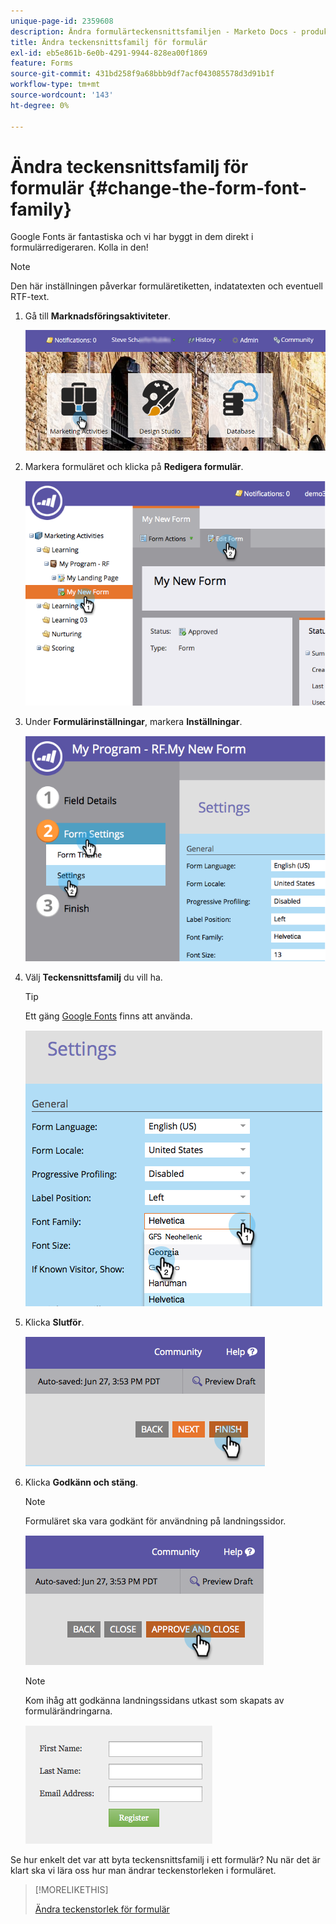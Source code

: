 ```yaml
---
unique-page-id: 2359608
description: Ändra formulärteckensnittsfamiljen - Marketo Docs - produktdokumentation
title: Ändra teckensnittsfamilj för formulär
exl-id: eb5e861b-6e0b-4291-9944-828ea00f1869
feature: Forms
source-git-commit: 431bd258f9a68bbb9df7acf043085578d3d91b1f
workflow-type: tm+mt
source-wordcount: '143'
ht-degree: 0%

---
```


# Ändra teckensnittsfamilj för formulär {#change-the-form-font-family}

Google Fonts är fantastiska och vi har byggt in dem direkt i formulärredigeraren. Kolla in den!

>[!NOTE]
>
>Den här inställningen påverkar formuläretiketten, indatatexten och eventuell RTF-text.

1. Gå till **Marknadsföringsaktiviteter**.

   ![](assets/login-marketing-activities.png)

1. Markera formuläret och klicka på **Redigera formulär**.

   ![](assets/image2014-9-15-15-3a47-3a27.png)

1. Under **Formulärinställningar**, markera **Inställningar**.

   ![](assets/image2014-9-15-15-3a47-3a56.png)

1. Välj **Teckensnittsfamilj** du vill ha.

   >[!TIP]
   >
   >Ett gäng [Google Fonts](https://www.google.com/fonts) finns att använda.

   ![](assets/image2014-9-15-16-3a0-3a8.png)

1. Klicka **Slutför**.

   ![](assets/image2014-9-15-16-3a0-3a15.png)

1. Klicka **Godkänn och stäng**.

   >[!NOTE]
   >
   >Formuläret ska vara godkänt för användning på landningssidor.

   ![](assets/image2014-9-15-16-3a1-3a28.png)

   >[!NOTE]
   >
   >Kom ihåg att godkänna landningssidans utkast som skapats av formulärändringarna.

   ![](assets/image2014-9-15-16-3a2-3a1.png)

Se hur enkelt det var att byta teckensnittsfamilj i ett formulär? Nu när det är klart ska vi lära oss hur man ändrar teckenstorleken i formuläret.

>[!MORELIKETHIS]
>
>[Ändra teckenstorlek för formulär](/help/marketo/product-docs/demand-generation/forms/form-design/change-the-form-font-size.md)
